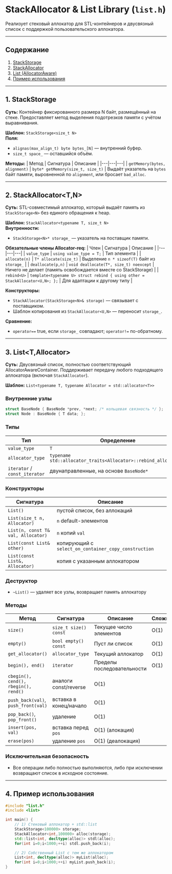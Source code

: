 # StackAllocator & List Library (`list.h`)  

Реализует стековый аллокатор для STL-контейнеров и двусвязный список с поддержкой пользовательского аллокатора.

---

## Содержание
1. [StackStorage](#stackstorage)
2. [StackAllocator](#stackallocator)
3. [List (AllocatorAware)](#list)
4. [Пример использования](#usage)

---

## <a name="stackstorage"></a>1. StackStorage<N>

**Суть:**
Контейнер фиксированного размера N байт, размещённый на стеке. Предоставляет метод выделения подотрезков памяти с учётом выравнивания.

**Шаблон:** `StackStorage<size_t N>`  
**Поля:**
- `alignas(max_align_t) byte bytes_[N]` — внутренний буфер.
- `size_t space_` — оставшийся объём.

**Методы:**
| Метод | Сигнатура | Описание |
|---|---|---|
| `getMemory(bytes, alignment)` | `byte* getMemory(size_t, size_t)` | Выдаёт указатель на `bytes` байт памяти, выровненной по `alignment`, или бросает `bad_alloc`.

---

## <a name="stackallocator"></a>2. StackAllocator<T,N>

**Суть:**
STL-совместимый аллокатор, который выдаёт память из `StackStorage<N>` без единого обращения к heap.

**Шаблон:** `StackAllocator<typename T, size_t N>`  
**Внутренности:**
- `StackStorage<N>* storage_` — указатель на поставщик памяти.

**Обязательные члены Allocator-req:**
| Член | Сигнатура | Описание |
|---|---|---|
| `value_type` | `using value_type = T;` | Тип элемента |
| `allocate(n)` | `T* allocate(size_t)` | Выделение `n * sizeof(T)` байт из `storage_` |
| `deallocate(p,n)` | `void deallocate(T*, size_t) noexcept` | Ничего не делает (память освобождается вместе со StackStorage) |
| `rebind<U>` | `template<typename U> struct rebind { using other = StackAllocator<U,N>; };` | Для адаптации к другому типу |

**Конструкторы:**
- `StackAllocator(StackStorage<N>& storage)` — связывает с поставщиком.
- Шаблон копирования из `StackAllocator<U,N>` — переносит `storage_`.

**Сравнение:**
- `operator==` true, если `storage_` совпадают; `operator!=` по-обратному.

---

## <a name="list"></a>3. List<T,Allocator>

**Суть:**
Двусвязный список, полностью соответствующий AllocatorAwareContainer. Поддерживает передачу любого подходящего аллокатора (включая `StackAllocator`).

**Шаблон:** `List<typename T, typename Allocator = std::allocator<T>>`  

### Внутренние узлы

```cpp
struct BaseNode { BaseNode *prev, *next; /* кольцевая связность */ };
struct Node : BaseNode { T data; };
````

### Типы

| Тип                           | Определение                                                     |
| ----------------------------- | --------------------------------------------------------------- |
| `value_type`                  | `T`                                                             |
| `allocator_type`              | `typename std::allocator_traits<Allocator>::rebind_alloc<Node>` |
| `iterator` / `const_iterator` | двунаправленные, на основе `BaseNode*`                          |

### Конструкторы

| Сигнатура                          | Описание                                             |
| ---------------------------------- | ---------------------------------------------------- |
| `List()`                           | пустой список, без аллокаций                         |
| `List(size_t n, Allocator)`        | `n` default-элементов                                |
| `List(n, const T& val, Allocator)` | `n` копий `val`                                      |
| `List(const List& other)`          | копирующий с `select_on_container_copy_construction` |
| `List(const List&, Allocator)`     | копия с указанным аллокатором                        |

### Деструктор

* `~List()` — удаляет все узлы, возвращает память аллокатору

### Методы

| Метод                                | Сигнатура              | Описание                   | Сложность |
| ------------------------------------ | ---------------------- | -------------------------- | --------- |
| `size()`                             | `size_t size() const`  | Текущее число элементов    | O(1)      |
| `empty()`                            | `bool empty() const`   | Пуст ли список             | O(1)      |
| `get_allocator()`                    | `allocator_type`       | Текущий аллокатор          | O(1)      |
| `begin(), end()`                     | `iterator`             | Пределы последовательности | O(1)      |
| `cbegin(), cend(), rbegin(), rend()` | аналоги const/reverse  | O(1)                       |           |
| `push_back(val)`, `push_front(val)`  | вставка в конец/начало | O(1)                       |           |
| `pop_back()`, `pop_front()`          | удаление               | O(1)                       |           |
| `insert(pos, val)`                   | вставка перед `pos`    | O(1) (алокация)            |           |
| `erase(pos)`                         | удаление `pos`         | O(1) (деалокация)          |           |

### Исключительная безопасность

* Все операции либо полностью выполняются, либо при исключении возвращают список в исходное состояние.

---

## <a name="usage"></a>4. Пример использования

```cpp
#include "list.h"
#include <list>

int main() {
    // 1) Стековый аллокатор + std::list
    StackStorage<100000> storage;
    StackAllocator<int,100000> alloc(storage);
    std::list<int, decltype(alloc)> stdl(alloc);
    for(int i=0;i<1000;++i) stdl.push_back(i);

    // 2) Собственный List с тем же аллокатором
    List<int, decltype(alloc)> myList(alloc);
    for(int i=0;i<1000;++i) myList.push_back(i);
}
```

